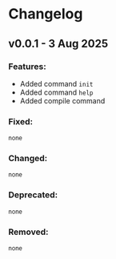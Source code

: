# Changelog

## v0.0.1 - 3 Aug 2025

### Features:
- Added command `init`
- Added command `help`
- Added compile command

### Fixed:
<small>none</small>

### Changed:
<small>none</small>

### Deprecated:
<small>none</small>

### Removed:
<small>none</small>